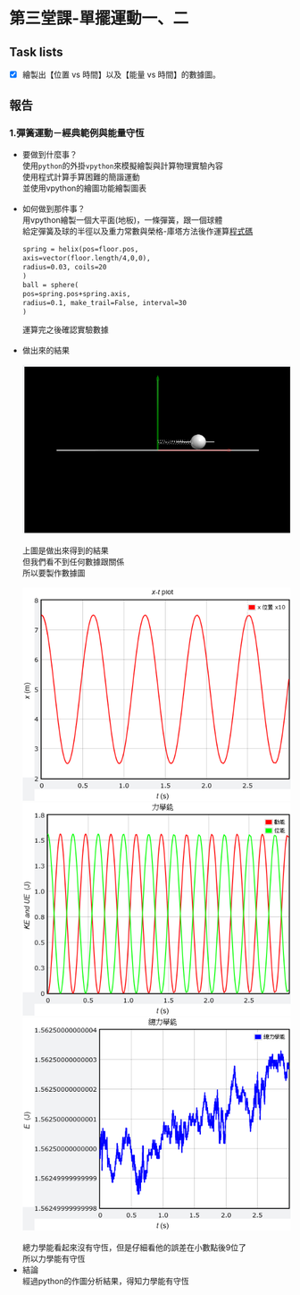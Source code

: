 # 第三堂課-單擺運動一、二
## Task lists
- [x] 繪製出【位置 vs 時間】以及【能量 vs 時間】的數據圖。
## 報告
### 1.彈簧運動－經典範例與能量守恆
  - 要做到什麼事？<br>
      使用`python`的外掛`vpython`來模擬繪製與計算物理實驗內容<br>
      使用程式計算手算困難的簡諧運動<br>
      並使用vpython的繪圖功能繪製圖表<br><br>
  - 如何做到那件事？<br>
      用vpython繪製一個大平面(地板)，一條彈簧，跟一個球體<br>
      給定彈簧及球的半徑以及重力常數與榮格-庫塔方法後作運算[程式碼](/第三堂課-彈簧運動1、2/彈簧運動集合.py)<br>
      ```
      spring = helix(pos=floor.pos,
      axis=vector(floor.length/4,0,0),
	  radius=0.03, coils=20
      )
      ball = sphere(
      pos=spring.pos+spring.axis,
	  radius=0.1, make_trail=False, interval=30
      )
      ``` 
      運算完之後確認實驗數據<br><br>
  - 做出來的結果<br><br>
      ![This is an image](/第三堂課-彈簧運動1、2/preview.png)<br>
      <br>
      上圖是做出來得到的結果<br>
      但我們看不到任何數據跟關係<br>
      所以要製作數據圖<br><br>
      ![This is an image](/第三堂課-彈簧運動1、2/xtplot.png)<br>
      ![This is an image](/第三堂課-彈簧運動1、2/keue.png)<br>
      ![This is an image](/第三堂課-彈簧運動1、2/et.png)<br>
      <br>
      總力學能看起來沒有守恆，但是仔細看他的誤差在小數點後9位了<br>
      所以力學能有守恆<br>
  - 結論<br>
      經過python的作圖分析結果，得知力學能有守恆
